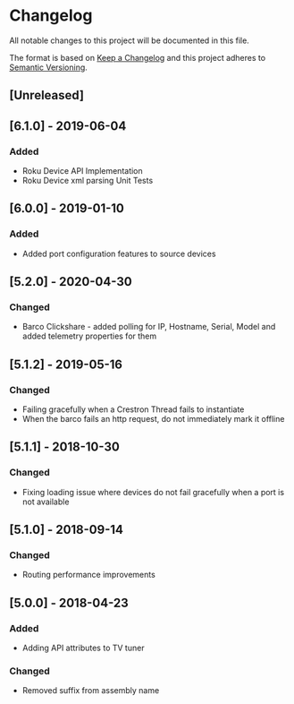 # Changelog
All notable changes to this project will be documented in this file.

The format is based on [Keep a Changelog](http://keepachangelog.com/en/1.0.0/)
and this project adheres to [Semantic Versioning](http://semver.org/spec/v2.0.0.html).

## [Unreleased]

## [6.1.0] - 2019-06-04
### Added
 - Roku Device API Implementation
 - Roku Device xml parsing Unit Tests

## [6.0.0] - 2019-01-10
### Added
 - Added port configuration features to source devices

## [5.2.0] - 2020-04-30
### Changed
 - Barco Clickshare - added polling for IP, Hostname, Serial, Model and added telemetry properties for them

## [5.1.2] - 2019-05-16
### Changed
 - Failing gracefully when a Crestron Thread fails to instantiate
 - When the barco fails an http request, do not immediately mark it offline

## [5.1.1] - 2018-10-30
### Changed
 - Fixing loading issue where devices do not fail gracefully when a port is not available

## [5.1.0] - 2018-09-14
### Changed
 - Routing performance improvements

## [5.0.0] - 2018-04-23
### Added
 - Adding API attributes to TV tuner

### Changed
 - Removed suffix from assembly name
